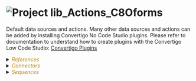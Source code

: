 
# ![](https://github.com/convertigo/convertigo/blob/develop/engine/src/com/twinsoft/convertigo/beans/core/images/project_color_16x16.png?raw=true "Project") lib_Actions_C8Oforms

Default data sources and actions. Many other data sources and actions can be added by installing Convertigo No Code Studio plugins. Please refer to documentation to understand how to create plugins with the Convertigo Low Code Studio: <a href='https://doc.convertigo.com/documentation/latest/no-code-forms/creating-data-for-c8o-forms/' target='_blank'>Convertigo Plugins</a>

<details><summary><span style="color:DarkGoldenRod"><i>References</i></span></summary><blockquote><p>


## ![](https://github.com/convertigo/convertigo/blob/develop/engine/src/com/twinsoft/convertigo/beans/references/images/ProjectSchemaReference_16x16.png?raw=true "ProjectSchemaReference") C8Oforms


see [readme](https://github.com/convertigo/C8oForms/tree/NGX#readme)
</p></blockquote></details>

<details><summary><span style="color:DarkGoldenRod"><i>Connectors</i></span></summary><blockquote><p>


<details><summary><b>c8oforms_forms_reponses_backup</b></summary><blockquote><p>


## ![](https://github.com/convertigo/convertigo/blob/develop/engine/src/com/twinsoft/convertigo/beans/connectors/images/fullsyncconnector_color_16x16.png?raw=true "FullSyncConnector") c8oforms_forms_reponses_backup



<details><summary><span style="color:DarkGoldenRod"><i>Transactions</i></span></summary><blockquote><p>


<details><summary><b>FormResponsesDocument</b></summary><blockquote><p>


### ![](https://github.com/convertigo/convertigo/blob/develop/engine/src/com/twinsoft/convertigo/beans/transactions/couchdb/images/postdocument_color_16x16.png?raw=true "PostDocumentTransaction") FormResponsesDocument



<span style="color:DarkGoldenRod">Variables</span>

<table>
<tr>
<th>
name
</th>
<th>
comment
</th>
</tr>
<tr>
<td>
<img src="https://github.com/convertigo/convertigo/blob/develop/engine/src/com/twinsoft/convertigo/beans/variables/images/variable_color_16x16.png?raw=true "  alt="RequestableVariable" >&nbsp;data
</td>
<td>

</td>
</tr>
<tr>
<td>
<img src="https://github.com/convertigo/convertigo/blob/develop/engine/src/com/twinsoft/convertigo/beans/variables/images/variable_color_16x16.png?raw=true "  alt="RequestableVariable" >&nbsp;parent
</td>
<td>

</td>
</tr>
</table>

</p></blockquote></details>

<details><summary><b>GetServerInfo</b></summary><blockquote><p>


### ![](https://github.com/convertigo/convertigo/blob/develop/engine/src/com/twinsoft/convertigo/beans/transactions/couchdb/images/getserverinfo_color_16x16.png?raw=true "GetServerInfoTransaction") GetServerInfo


</p></blockquote></details>

<details><summary><b>OriginalFormDocument</b></summary><blockquote><p>


### ![](https://github.com/convertigo/convertigo/blob/develop/engine/src/com/twinsoft/convertigo/beans/transactions/couchdb/images/postdocument_color_16x16.png?raw=true "PostDocumentTransaction") OriginalFormDocument



<span style="color:DarkGoldenRod">Variables</span>

<table>
<tr>
<th>
name
</th>
<th>
comment
</th>
</tr>
<tr>
<td>
<img src="https://github.com/convertigo/convertigo/blob/develop/engine/src/com/twinsoft/convertigo/beans/variables/images/variable_color_16x16.png?raw=true "  alt="RequestableVariable" >&nbsp;_id
</td>
<td>

</td>
</tr>
<tr>
<td>
<img src="https://github.com/convertigo/convertigo/blob/develop/engine/src/com/twinsoft/convertigo/beans/variables/images/variable_color_16x16.png?raw=true "  alt="RequestableVariable" >&nbsp;data
</td>
<td>

</td>
</tr>
</table>

</p></blockquote></details>
</p></blockquote></details>
</p></blockquote></details>

<details><summary><b>CNN</b></summary><blockquote><p>


## ![](https://github.com/convertigo/convertigo/blob/develop/engine/src/com/twinsoft/convertigo/beans/connectors/images/httpconnector_color_16x16.png?raw=true "HttpConnector") CNN



<details><summary><span style="color:DarkGoldenRod"><i>Transactions</i></span></summary><blockquote><p>


<details><summary><b>Default_transaction</b></summary><blockquote><p>


### ![](https://github.com/convertigo/convertigo/blob/develop/engine/src/com/twinsoft/convertigo/beans/transactions/images/httptransaction_color_16x16.png?raw=true "HttpTransaction") Default_transaction


</p></blockquote></details>

<details><summary><b>getNews</b></summary><blockquote><p>


### ![](https://github.com/convertigo/convertigo/blob/develop/engine/src/com/twinsoft/convertigo/beans/transactions/images/xmlhttptransaction_color_16x16.png?raw=true "XmlHttpTransaction") getNews


</p></blockquote></details>
</p></blockquote></details>
</p></blockquote></details>

<details><summary><b>SQL_mariadb</b></summary><blockquote><p>


## ![](https://github.com/convertigo/convertigo/blob/develop/engine/src/com/twinsoft/convertigo/beans/connectors/images/sqlconnector_color_16x16.png?raw=true "SqlConnector") SQL_mariadb



<details><summary><span style="color:DarkGoldenRod"><i>Transactions</i></span></summary><blockquote><p>


<details><summary><b>Default_transaction</b></summary><blockquote><p>


### ![](https://github.com/convertigo/convertigo/blob/develop/engine/src/com/twinsoft/convertigo/beans/transactions/images/sqltransaction_color_16x16.png?raw=true "SqlTransaction") Default_transaction


</p></blockquote></details>

<details><summary><b>get_responses_by_form</b></summary><blockquote><p>


### ![](https://github.com/convertigo/convertigo/blob/develop/engine/src/com/twinsoft/convertigo/beans/transactions/images/sqltransaction_color_16x16.png?raw=true "SqlTransaction") get_responses_by_form



<span style="color:DarkGoldenRod">Variables</span>

<table>
<tr>
<th>
name
</th>
<th>
comment
</th>
</tr>
<tr>
<td>
<img src="https://github.com/convertigo/convertigo/blob/develop/engine/src/com/twinsoft/convertigo/beans/variables/images/variable_color_16x16.png?raw=true "  alt="RequestableVariable" >&nbsp;sql_formID
</td>
<td>

</td>
</tr>
<tr>
<td>
<img src="https://github.com/convertigo/convertigo/blob/develop/engine/src/com/twinsoft/convertigo/beans/variables/images/variable_color_16x16.png?raw=true "  alt="RequestableVariable" >&nbsp;sql_TBName
</td>
<td>

</td>
</tr>
</table>

</p></blockquote></details>

<details><summary><b>saveResponse</b></summary><blockquote><p>


### ![](https://github.com/convertigo/convertigo/blob/develop/engine/src/com/twinsoft/convertigo/beans/transactions/images/sqltransaction_color_16x16.png?raw=true "SqlTransaction") saveResponse



<span style="color:DarkGoldenRod">Variables</span>

<table>
<tr>
<th>
name
</th>
<th>
comment
</th>
</tr>
<tr>
<td>
<img src="https://github.com/convertigo/convertigo/blob/develop/engine/src/com/twinsoft/convertigo/beans/variables/images/variable_color_16x16.png?raw=true "  alt="RequestableVariable" >&nbsp;response
</td>
<td>

</td>
</tr>
<tr>
<td>
<img src="https://github.com/convertigo/convertigo/blob/develop/engine/src/com/twinsoft/convertigo/beans/variables/images/variable_color_16x16.png?raw=true "  alt="RequestableVariable" >&nbsp;sql_DBName
</td>
<td>

</td>
</tr>
<tr>
<td>
<img src="https://github.com/convertigo/convertigo/blob/develop/engine/src/com/twinsoft/convertigo/beans/variables/images/variable_color_16x16.png?raw=true "  alt="RequestableVariable" >&nbsp;sql_TBColumns
</td>
<td>

</td>
</tr>
<tr>
<td>
<img src="https://github.com/convertigo/convertigo/blob/develop/engine/src/com/twinsoft/convertigo/beans/variables/images/variable_color_16x16.png?raw=true "  alt="RequestableVariable" >&nbsp;sql_TBResponses
</td>
<td>

</td>
</tr>
</table>

</p></blockquote></details>
</p></blockquote></details>
</p></blockquote></details>

<details><summary><b>void</b> : void connector, replace or don't use it</summary><blockquote><p>


## ![](https://github.com/convertigo/convertigo/blob/develop/engine/src/com/twinsoft/convertigo/beans/connectors/images/sqlconnector_color_16x16.png?raw=true "SqlConnector") void

void connector, replace or don't use it

<details><summary><span style="color:DarkGoldenRod"><i>Transactions</i></span></summary><blockquote><p>


### ![](https://github.com/convertigo/convertigo/blob/develop/engine/src/com/twinsoft/convertigo/beans/transactions/images/sqltransaction_color_16x16.png?raw=true "SqlTransaction") void

does nothing
</p></blockquote></details>
</p></blockquote></details>
</p></blockquote></details>

<details><summary><span style="color:DarkGoldenRod"><i>Sequences</i></span></summary><blockquote><p>


<details><summary><b>__disabled_formssource_CNN_News</b> : Demo data source</summary><blockquote><p>


## ![](https://github.com/convertigo/convertigo/blob/develop/engine/src/com/twinsoft/convertigo/beans/sequences/images/genericsequence_color_16x16.png?raw=true "GenericSequence") __disabled_formssource_CNN_News

Demo data source. Just returns some news from CNN

<span style="color:DarkGoldenRod">Variables</span>

<table>
<tr>
<th>
name
</th>
<th>
comment
</th>
</tr>
<tr>
<td>
<img src="https://github.com/convertigo/convertigo/blob/develop/engine/src/com/twinsoft/convertigo/beans/variables/images/variable_color_16x16.png?raw=true "  alt="RequestableVariable" >&nbsp;model
</td>
<td>
if source is called with model == true, model must be returned
</td>
</tr>
</table>

</p></blockquote></details>

<details><summary><b>__disabled_formssource_List_of_company_employees</b> : Returns a fake list of company employees</summary><blockquote><p>


## ![](https://github.com/convertigo/convertigo/blob/develop/engine/src/com/twinsoft/convertigo/beans/sequences/images/genericsequence_color_16x16.png?raw=true "GenericSequence") __disabled_formssource_List_of_company_employees

Returns a fake list of company employees

<span style="color:DarkGoldenRod">Variables</span>

<table>
<tr>
<th>
name
</th>
<th>
comment
</th>
</tr>
<tr>
<td>
<img src="https://github.com/convertigo/convertigo/blob/develop/engine/src/com/twinsoft/convertigo/beans/variables/images/variable_color_16x16.png?raw=true "  alt="RequestableVariable" >&nbsp;forms_filter
</td>
<td>

</td>
</tr>
</table>

</p></blockquote></details>

<details><summary><b>_disabled_formssource_List_of_Ships</b> : Returns a fake list of ships under construction</summary><blockquote><p>


## ![](https://github.com/convertigo/convertigo/blob/develop/engine/src/com/twinsoft/convertigo/beans/sequences/images/genericsequence_color_16x16.png?raw=true "GenericSequence") _disabled_formssource_List_of_Ships

Returns a fake list of ships under construction

<span style="color:DarkGoldenRod">Variables</span>

<table>
<tr>
<th>
name
</th>
<th>
comment
</th>
</tr>
<tr>
<td>
<img src="https://github.com/convertigo/convertigo/blob/develop/engine/src/com/twinsoft/convertigo/beans/variables/images/variable_color_16x16.png?raw=true "  alt="RequestableVariable" >&nbsp;forms_filter
</td>
<td>

</td>
</tr>
</table>

</p></blockquote></details>

<details><summary><b>disabled_forms_insert_response_db</b> : Save responses to an external Database (demo)</summary><blockquote><p>


## ![](https://github.com/convertigo/convertigo/blob/develop/engine/src/com/twinsoft/convertigo/beans/sequences/images/genericsequence_color_16x16.png?raw=true "GenericSequence") disabled_forms_insert_response_db

Save responses to an external Database (demo).

<span style="color:DarkGoldenRod">Variables</span>

<table>
<tr>
<th>
name
</th>
<th>
comment
</th>
</tr>
<tr>
<td>
<img src="https://github.com/convertigo/convertigo/blob/develop/engine/src/com/twinsoft/convertigo/beans/variables/images/variable_color_16x16.png?raw=true "  alt="RequestableVariable" >&nbsp;doc
</td>
<td>

</td>
</tr>
<tr>
<td>
<img src="https://github.com/convertigo/convertigo/blob/develop/engine/src/com/twinsoft/convertigo/beans/variables/images/variable_color_16x16.png?raw=true "  alt="RequestableVariable" >&nbsp;forms_db_destination
</td>
<td>
Can be used to override SQL symbols
</td>
</tr>
<tr>
<td>
<img src="https://github.com/convertigo/convertigo/blob/develop/engine/src/com/twinsoft/convertigo/beans/variables/images/variable_color_16x16.png?raw=true "  alt="RequestableVariable" >&nbsp;forms_db_name
</td>
<td>
Database name created to store form responses
</td>
</tr>
<tr>
<td>
<img src="https://github.com/convertigo/convertigo/blob/develop/engine/src/com/twinsoft/convertigo/beans/variables/images/variable_color_16x16.png?raw=true "  alt="RequestableVariable" >&nbsp;forms_db_type
</td>
<td>
Database type. Supports "fs" or "mysql"
</td>
</tr>
<tr>
<td>
<img src="https://github.com/convertigo/convertigo/blob/develop/engine/src/com/twinsoft/convertigo/beans/variables/images/variable_color_16x16.png?raw=true "  alt="RequestableVariable" >&nbsp;originalDoc
</td>
<td>

</td>
</tr>
</table>

</p></blockquote></details>

<details><summary><b>disabled_forms_notify_response_by_mail_advanced</b> : <div class="en">Sends a <b>mail</b> when a new response is submitted</div></summary><blockquote><p>


## ![](https://github.com/convertigo/convertigo/blob/develop/engine/src/com/twinsoft/convertigo/beans/sequences/images/genericsequence_color_16x16.png?raw=true "GenericSequence") disabled_forms_notify_response_by_mail_advanced

<div class="en">Sends a <b>mail</b> when a new response is submitted</div>
<div class="fr">Envoie un <b>e-mail</b> lorsqu'une nouvelle réponse est soumise</div>
<div class="es">Envía un <b>correo</b> cuando se envía una nueva respuesta</div>
<div class="it">Invia una <b>mail</b> quando viene inviata una nuova risposta</div>

<span style="color:DarkGoldenRod">Variables</span>

<table>
<tr>
<th>
name
</th>
<th>
comment
</th>
</tr>
<tr>
<td>
<img src="https://github.com/convertigo/convertigo/blob/develop/engine/src/com/twinsoft/convertigo/beans/variables/images/variable_color_16x16.png?raw=true "  alt="RequestableVariable" >&nbsp;doc
</td>
<td>

</td>
</tr>
<tr>
<td>
<img src="https://github.com/convertigo/convertigo/blob/develop/engine/src/com/twinsoft/convertigo/beans/variables/images/variable_color_16x16.png?raw=true "  alt="RequestableVariable" >&nbsp;forms_mail_body
</td>
<td>
<div class="en">Email body (short string). || <i>(optional)</i></div>
<div class="fr">Corps de l'e-mail (chaîne courte). || <i>(optionnel)</i></div>
<div class="es">Cuerpo del correo electrónico (cadena corta). || <i>(opcional)</i></div>
<div class="it">Corpo dell'email (stringa breve). || <i>(facoltativo)</i></div>
</td>
</tr>
<tr>
<td>
<img src="https://github.com/convertigo/convertigo/blob/develop/engine/src/com/twinsoft/convertigo/beans/variables/images/variable_color_16x16.png?raw=true "  alt="RequestableVariable" >&nbsp;forms_mail_body_title
</td>
<td>
<div class="en">Mail body title (short string). || <i>(optional)</i></div>
<div class="fr">Titre du corps du message (chaîne courte). || <i>(optionnel)</i></div>
<div class="es">Título del cuerpo del correo (cadena corta). || <i>(opcional)</i></div>
<div class="it">Titolo del corpo della posta (stringa corta). || <i>(facoltativo)</i></div>
</td>
</tr>
<tr>
<td>
<img src="https://github.com/convertigo/convertigo/blob/develop/engine/src/com/twinsoft/convertigo/beans/variables/images/variable_color_16x16.png?raw=true "  alt="RequestableVariable" >&nbsp;forms_mail_logo
</td>
<td>
<div class="en">URL to a logo. || <i>(optional)</i></div>
<div class="fr">URL vers un logo. || <i>(optionnel)</i></div>
<div class="es">URL a un logotipo. || <i>(opcional)</i></div>
<div class="it">OURL di un logo. || <i>(facoltativo)</i> </div>
</td>
</tr>
<tr>
<td>
<img src="https://github.com/convertigo/convertigo/blob/develop/engine/src/com/twinsoft/convertigo/beans/variables/images/variable_color_16x16.png?raw=true "  alt="RequestableVariable" >&nbsp;forms_mail_notify_owner
</td>
<td>
<div class="en">This setting allows you to enable notification to the owner of the form. || <i>(optional)</i> <b> boolean</b> (<b>true</b> or <b>false</b>). <small>Default value is <b>false</b></small></div>
<div class="fr">Ce paramétre vous permets d'activer la notification au propriétaire du formulaire. || <i>(optionnel)</i> <b> booléen</b> (<b>true</b> ou <b>false</b>). <small>La valeur par défaut est <b>false</b></small></div>
<div class="es">Esta configuración le permite habilitar la notificación al propietario del formulario. || <i>(opcional)</i> <b> booleano</b> (<b>true</b> o <b>false</b>). <small>El valor predeterminado es <b>false</b></small></div>
<div class="it">Questa impostazione consente di abilitare la notifica al proprietario del modulo. || <i>(facoltativo)</i> <b> booleano</b> (<b>true</b> o <b>false</b>). <small>Il valore predefinito è <b>false</b></small></div>
</td>
</tr>
<tr>
<td>
<img src="https://github.com/convertigo/convertigo/blob/develop/engine/src/com/twinsoft/convertigo/beans/variables/images/variable_color_16x16.png?raw=true "  alt="RequestableVariable" >&nbsp;forms_mail_notify_sender
</td>
<td>
<div class="en">This setting allows you to activate the notification to the person who replied to the form. || <i>(optional)</i> <b> boolean</b> (<b>true</b> or <b>false</b>). <small>Default value is <b>false</b></small></div>
<div class="fr">Ce paramétre vous permets d'activer la notification à la personne qui a répondu au formulaire. || <i>(optionnel)</i> <b> booléen</b> (<b>true</b> ou <b>false</b>). <small>La valeur par défaut est <b>false</b></small></div>
<div class="es">Esta configuración le permite activar la notificación a la persona que respondió al formulario. || <i>(opcional)</i> <b> booleano</b> (<b>true</b> o <b>false</b>). <small>El valor predeterminado es <b>false</b></small></div>
<div class="it">Questa impostazione ti consente di attivare la notifica alla persona che ha risposto al modulo. || <i>(facoltativo)</i> <b> booleano</b> (<b>true</b> o <b>false</b>). <small>Il valore predefinito è <b>false</b></small></div>
</td>
</tr>
<tr>
<td>
<img src="https://github.com/convertigo/convertigo/blob/develop/engine/src/com/twinsoft/convertigo/beans/variables/images/variable_color_16x16.png?raw=true "  alt="RequestableVariable" >&nbsp;forms_mail_recipients_bcc
</td>
<td>
<div class="en">"Bcc" Mail recipients separated by comma or semicolon. || <i>(optional)</i></div>
<div class="fr">"Bcc" Destinataires du courrier séparés par une virgule ou un point-virgule. || <i>(optionnel)</i></div>
<div class="es">"Bcc" Destinatarios de correo separados por coma o punto y coma. || <i>(opcional)</i></div>
<div class="it">"Bcc" Destinatari di posta separati da virgola o punto e virgola. || <i>(facoltativo)</i></div>
</td>
</tr>
<tr>
<td>
<img src="https://github.com/convertigo/convertigo/blob/develop/engine/src/com/twinsoft/convertigo/beans/variables/images/variable_color_16x16.png?raw=true "  alt="RequestableVariable" >&nbsp;forms_mail_recipients_cc
</td>
<td>
<div class="en">"Cc" Mail recipients separated by comma or semicolon. || <i>(optional)</i></div>
<div class="fr">"Cc" Destinataires du courrier séparés par une virgule ou un point-virgule. || <i>(optionnel)</i></div>
<div class="es">"Cc" Destinatarios de correo separados por coma o punto y coma. || <i>(opcional)</i></div>
<div class="it">"Cc" Destinatari di posta separati da virgola o punto e virgola. || <i>(facoltativo)</i></div>
</td>
</tr>
<tr>
<td>
<img src="https://github.com/convertigo/convertigo/blob/develop/engine/src/com/twinsoft/convertigo/beans/variables/images/variable_color_16x16.png?raw=true "  alt="RequestableVariable" >&nbsp;forms_mail_recipients_to
</td>
<td>
<div class="en">"To" Mail recipients separated by comma or semicolon. || <i>(mandatory)</i></div>
<div class="fr">"À" Destinataires du courrier séparés par une virgule ou un point-virgule. || <i>(obligatoire)</i></div>
<div class="es">"To" Destinatarios de correo separados por coma o punto y coma. || <i>(obligatorio)</i></div>
<div class="it">"To" Destinatari di posta separati da virgola o punto e virgola. || <i>(obbligatorio)</i></div>
</td>
</tr>
<tr>
<td>
<img src="https://github.com/convertigo/convertigo/blob/develop/engine/src/com/twinsoft/convertigo/beans/variables/images/variable_color_16x16.png?raw=true "  alt="RequestableVariable" >&nbsp;forms_mail_sender
</td>
<td>
<div class="en">Email of sender for anonymous forms. If empty, we try to retrieve mail address from C8oForms account. || <i>(optional)</i></div>
<div class="fr">Courriel de l'expéditeur pour les formulaires anonymes. S'il est vide, nous essayons de récupérer l'adresse e-mail du compte C8oForms. || <i>(optionnel)</i></div>
<div class="es">Correo electrónico del remitente para formularios anónimos. Si está vacío, intentamos recuperar la dirección de correo de la cuenta de C8oForms. || <i>(opcional)</i></div>
<div class="it">Email del mittente per moduli anonimi. Se vuoto, proviamo a recuperare l'indirizzo e-mail dall'account C8oForms. || <i>(facoltativo)</i></div>
</td>
</tr>
<tr>
<td>
<img src="https://github.com/convertigo/convertigo/blob/develop/engine/src/com/twinsoft/convertigo/beans/variables/images/variable_color_16x16.png?raw=true "  alt="RequestableVariable" >&nbsp;forms_mail_subject
</td>
<td>
<div class="en">Email subject (short string). || <i>(optional)</i></div>
<div class="fr">Objet de l'e-mail (chaîne courte). || <i>(optionnel)</i></div>
<div class="es">Asunto del correo electrónico (cadena corta). || <i>(opcional)</i></div>
<div class="it">Oggetto dell'email (stringa breve). || <i>(facoltativo)</i></div>
</td>
</tr>
<tr>
<td>
<img src="https://github.com/convertigo/convertigo/blob/develop/engine/src/com/twinsoft/convertigo/beans/variables/images/variable_color_16x16.png?raw=true "  alt="RequestableVariable" >&nbsp;originalDoc
</td>
<td>

</td>
</tr>
</table>

</p></blockquote></details>

<details><summary><b>forms_delete_response</b> : The submitted form and its responses are deleted and no longer visible in the response viewer</summary><blockquote><p>


## ![](https://github.com/convertigo/convertigo/blob/develop/engine/src/com/twinsoft/convertigo/beans/sequences/images/genericsequence_color_16x16.png?raw=true "GenericSequence") forms_delete_response

The submitted form and its responses are deleted and no longer visible in the response viewer

<span style="color:DarkGoldenRod">Variables</span>

<table>
<tr>
<th>
name
</th>
<th>
comment
</th>
</tr>
<tr>
<td>
<img src="https://github.com/convertigo/convertigo/blob/develop/engine/src/com/twinsoft/convertigo/beans/variables/images/variable_color_16x16.png?raw=true "  alt="RequestableVariable" >&nbsp;doc
</td>
<td>

</td>
</tr>
<tr>
<td>
<img src="https://github.com/convertigo/convertigo/blob/develop/engine/src/com/twinsoft/convertigo/beans/variables/images/variable_color_16x16.png?raw=true "  alt="RequestableVariable" >&nbsp;originalDoc
</td>
<td>

</td>
</tr>
</table>

</p></blockquote></details>

<details><summary><b>forms_edit_field</b> : Allows you to modify the value of the field in the current response</summary><blockquote><p>


## ![](https://github.com/convertigo/convertigo/blob/develop/engine/src/com/twinsoft/convertigo/beans/sequences/images/genericsequence_color_16x16.png?raw=true "GenericSequence") forms_edit_field

Allows you to modify the value of the field in the current response

<span style="color:DarkGoldenRod">Variables</span>

<table>
<tr>
<th>
name
</th>
<th>
comment
</th>
</tr>
<tr>
<td>
<img src="https://github.com/convertigo/convertigo/blob/develop/engine/src/com/twinsoft/convertigo/beans/variables/images/variable_color_16x16.png?raw=true "  alt="RequestableVariable" >&nbsp;doc
</td>
<td>

</td>
</tr>
<tr>
<td>
<img src="https://github.com/convertigo/convertigo/blob/develop/engine/src/com/twinsoft/convertigo/beans/variables/images/variable_color_16x16.png?raw=true "  alt="RequestableVariable" >&nbsp;forms_input_field_name
</td>
<td>

</td>
</tr>
<tr>
<td>
<img src="https://github.com/convertigo/convertigo/blob/develop/engine/src/com/twinsoft/convertigo/beans/variables/images/variable_color_16x16.png?raw=true "  alt="RequestableVariable" >&nbsp;forms_input_field_value
</td>
<td>

</td>
</tr>
<tr>
<td>
<img src="https://github.com/convertigo/convertigo/blob/develop/engine/src/com/twinsoft/convertigo/beans/variables/images/variable_color_16x16.png?raw=true "  alt="RequestableVariable" >&nbsp;originalDoc
</td>
<td>

</td>
</tr>
</table>

</p></blockquote></details>

<details><summary><b>forms_fill_PDF</b> : Fills out a PDF form from the form responses using a template PDF file</summary><blockquote><p>


## ![](https://github.com/convertigo/convertigo/blob/develop/engine/src/com/twinsoft/convertigo/beans/sequences/images/genericsequence_color_16x16.png?raw=true "GenericSequence") forms_fill_PDF

Fills out a PDF form from the form responses using a template PDF file.

<span style="color:DarkGoldenRod">Variables</span>

<table>
<tr>
<th>
name
</th>
<th>
comment
</th>
</tr>
<tr>
<td>
<img src="https://github.com/convertigo/convertigo/blob/develop/engine/src/com/twinsoft/convertigo/beans/variables/images/variable_color_16x16.png?raw=true "  alt="RequestableVariable" >&nbsp;doc
</td>
<td>

</td>
</tr>
<tr>
<td>
<img src="https://github.com/convertigo/convertigo/blob/develop/engine/src/com/twinsoft/convertigo/beans/variables/images/variable_color_16x16.png?raw=true "  alt="RequestableVariable" >&nbsp;forms_input_pdf_path
</td>
<td>
Fill in the dynamic PDF file you want to use as a template. You can use, for example, <a href='https://www.libreoffice.org/' target='_blank'>LibreOffice Writer</a> to make your PDF dynamic, either from a new PDF or from 'an existing one. <br/> The name of the PDF fields must be identical to the technical identifiers of the fields in your form. <br/>Only the fields "input text", "checkbox", "date", "time", "camera", "group", "barcode", "signature", and "location" are supported. <Br / > For the checkboxes, each box of the PDF must have the technical name + "_1", + "_2" etc ...
</td>
</tr>
<tr>
<td>
<img src="https://github.com/convertigo/convertigo/blob/develop/engine/src/com/twinsoft/convertigo/beans/variables/images/variable_color_16x16.png?raw=true "  alt="RequestableVariable" >&nbsp;originalDoc
</td>
<td>

</td>
</tr>
</table>

</p></blockquote></details>

<details><summary><b>forms_notify_response_simple_by_mail_simple</b> : <div>Allows sending an <b>email</b> when a new response is submitted, or when a button is clicked</div></summary><blockquote><p>


## ![](https://github.com/convertigo/convertigo/blob/develop/engine/src/com/twinsoft/convertigo/beans/sequences/images/genericsequence_color_16x16.png?raw=true "GenericSequence") forms_notify_response_simple_by_mail_simple

<div>Allows sending an <b>email</b> when a new response is submitted, or when a button is clicked</div>

<span style="color:DarkGoldenRod">Variables</span>

<table>
<tr>
<th>
name
</th>
<th>
comment
</th>
</tr>
<tr>
<td>
<img src="https://github.com/convertigo/convertigo/blob/develop/engine/src/com/twinsoft/convertigo/beans/variables/images/variable_color_16x16.png?raw=true "  alt="RequestableVariable" >&nbsp;doc
</td>
<td>

</td>
</tr>
<tr>
<td>
<img src="https://github.com/convertigo/convertigo/blob/develop/engine/src/com/twinsoft/convertigo/beans/variables/images/variable_color_16x16.png?raw=true "  alt="RequestableVariable" >&nbsp;forms_mail_body
</td>
<td>
<div>Email body, the message you want to send to recipients.</div>
</td>
</tr>
<tr>
<td>
<img src="https://github.com/convertigo/convertigo/blob/develop/engine/src/com/twinsoft/convertigo/beans/variables/images/variable_color_16x16.png?raw=true "  alt="RequestableVariable" >&nbsp;forms_mail_logo
</td>
<td>
<div>The URL to the logo in the email header.</div>
</td>
</tr>
<tr>
<td>
<img src="https://github.com/convertigo/convertigo/blob/develop/engine/src/com/twinsoft/convertigo/beans/variables/images/variable_color_16x16.png?raw=true "  alt="RequestableVariable" >&nbsp;forms_mail_recipients_bcc
</td>
<td>
<div>Mail <b>blind</b> recipients separated by comma or semicolon.</div>
</td>
</tr>
<tr>
<td>
<img src="https://github.com/convertigo/convertigo/blob/develop/engine/src/com/twinsoft/convertigo/beans/variables/images/variable_color_16x16.png?raw=true "  alt="RequestableVariable" >&nbsp;forms_mail_recipients_cc
</td>
<td>
<div>Mail <b>copy</b> recipients separated by comma or semicolon.</div>
</td>
</tr>
<tr>
<td>
<img src="https://github.com/convertigo/convertigo/blob/develop/engine/src/com/twinsoft/convertigo/beans/variables/images/variable_color_16x16.png?raw=true "  alt="RequestableVariable" >&nbsp;forms_mail_recipients_to
</td>
<td>
<div>Mail recipients separated by comma or semicolon. <i>(mandatory)</i></div>
</td>
</tr>
<tr>
<td>
<img src="https://github.com/convertigo/convertigo/blob/develop/engine/src/com/twinsoft/convertigo/beans/variables/images/variable_color_16x16.png?raw=true "  alt="RequestableVariable" >&nbsp;forms_mail_subject
</td>
<td>
<div>Email subject</div>
</td>
</tr>
<tr>
<td>
<img src="https://github.com/convertigo/convertigo/blob/develop/engine/src/com/twinsoft/convertigo/beans/variables/images/variable_color_16x16.png?raw=true "  alt="RequestableVariable" >&nbsp;forms_mail_summary
</td>
<td>
<div>Add a form summary to the email</div>
</td>
</tr>
<tr>
<td>
<img src="https://github.com/convertigo/convertigo/blob/develop/engine/src/com/twinsoft/convertigo/beans/variables/images/variable_color_16x16.png?raw=true "  alt="RequestableVariable" >&nbsp;originalDoc
</td>
<td>

</td>
</tr>
<tr>
<td>
<img src="https://github.com/convertigo/convertigo/blob/develop/engine/src/com/twinsoft/convertigo/beans/variables/images/variable_color_16x16.png?raw=true "  alt="RequestableVariable" >&nbsp;smtpAuthType
</td>
<td>

</td>
</tr>
<tr>
<td>
<img src="https://github.com/convertigo/convertigo/blob/develop/engine/src/com/twinsoft/convertigo/beans/variables/images/variable_color_16x16.png?raw=true "  alt="RequestableVariable" >&nbsp;smtpPassword
</td>
<td>

</td>
</tr>
<tr>
<td>
<img src="https://github.com/convertigo/convertigo/blob/develop/engine/src/com/twinsoft/convertigo/beans/variables/images/variable_color_16x16.png?raw=true "  alt="RequestableVariable" >&nbsp;smtpPort
</td>
<td>

</td>
</tr>
<tr>
<td>
<img src="https://github.com/convertigo/convertigo/blob/develop/engine/src/com/twinsoft/convertigo/beans/variables/images/variable_color_16x16.png?raw=true "  alt="RequestableVariable" >&nbsp;smtpServer
</td>
<td>

</td>
</tr>
<tr>
<td>
<img src="https://github.com/convertigo/convertigo/blob/develop/engine/src/com/twinsoft/convertigo/beans/variables/images/variable_color_16x16.png?raw=true "  alt="RequestableVariable" >&nbsp;smtpUsername
</td>
<td>

</td>
</tr>
<tr>
<td>
<img src="https://github.com/convertigo/convertigo/blob/develop/engine/src/com/twinsoft/convertigo/beans/variables/images/variable_color_16x16.png?raw=true "  alt="RequestableVariable" >&nbsp;sSender
</td>
<td>

</td>
</tr>
<tr>
<td>
<img src="https://github.com/convertigo/convertigo/blob/develop/engine/src/com/twinsoft/convertigo/beans/variables/images/variable_color_16x16.png?raw=true "  alt="RequestableVariable" >&nbsp;sslProtocols
</td>
<td>

</td>
</tr>
<tr>
<td>
<img src="https://github.com/convertigo/convertigo/blob/develop/engine/src/com/twinsoft/convertigo/beans/variables/images/variable_color_16x16.png?raw=true "  alt="RequestableVariable" >&nbsp;xslFilepath
</td>
<td>

</td>
</tr>
</table>

</p></blockquote></details>

<details><summary><b>initSMTP</b></summary><blockquote><p>


## ![](https://github.com/convertigo/convertigo/blob/develop/engine/src/com/twinsoft/convertigo/beans/sequences/images/genericsequence_color_16x16.png?raw=true "GenericSequence") initSMTP


</p></blockquote></details>
</p></blockquote></details>

